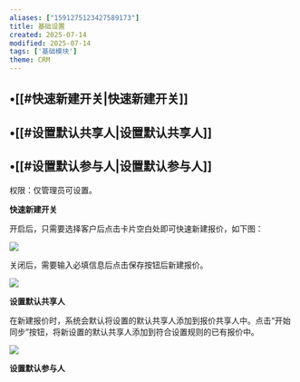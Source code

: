 ```yaml
---
aliases: ["1591275123427589173"]
title: 基础设置
created: 2025-07-14
modified: 2025-07-14
tags: ['基础模块']
theme: CRM
---
```


## •[[#快速新建开关|快速新建开关]]

## •[[#设置默认共享人|设置默认共享人]]

## •[[#设置默认参与人|设置默认参与人]]

权限：仅管理员可设置。

**快速新建开关**

开启后，只需要选择客户后点击卡片空白处即可快速新建报价，如下图：

![](https://myhelpdoc.oss-cn-heyuan.aliyuncs.com/mdimages/c41020fc48b6ea66db111906c6ca661e.jpg)

关闭后，需要输入必填信息后点击保存按钮后新建报价。

![](https://myhelpdoc.oss-cn-heyuan.aliyuncs.com/mdimages/f4e03ec3e0cb4929066d723ef68282dc.jpg)

**设置默认共享人**

在新建报价时，系统会默认将设置的默认共享人添加到报价共享人中。点击“开始同步”按钮，将新设置的默认共享人添加到符合设置规则的已有报价中。

![](https://myhelpdoc.oss-cn-heyuan.aliyuncs.com/mdimages/073de0724fd3bb07402ac7791edc9175.jpg)

**设置默认参与人**

